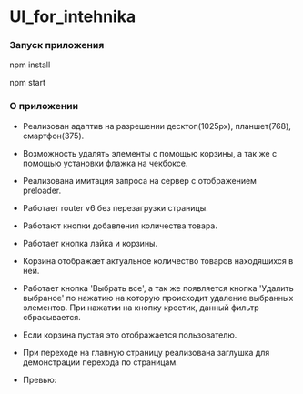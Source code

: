 # UI_for_intehnika

### Запуск приложения 

npm install

npm start

### О приложении

* Реализован адаптив на разрешении десктоп(1025px), планшет(768), смартфон(375).
* Возможность удалять элементы с помощью корзины, а так же с помощью установки флажка на чекбоксе.
* Реализована имитация запроса на сервер с отображением preloader.
* Работает router v6 без перезагрузки страницы.
* Работают кнопки добавления количества товара.
* Работает кнопка лайка и корзины.
* Корзина отображает актуальное количество товаров находящихся в ней.
* Работает кнопка 'Выбрать все', а так же появляется кнопка 'Удалить выбраное' по нажатию на которую происходит удаление выбранных элементов. При нажатии на кнопку крестик, данный фильтр сбрасывается.
* Если корзина пустая это отображается пользователю.
* При переходе на главную страницу реализована заглушка для демонстрации перехода по страницам.


* Превью: 
